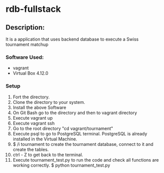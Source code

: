 rdb-fullstack
=============

## Description:

It is a application that uses backend database to execute a Swiss tournament matchup

### Software Used:
* vagrant
* Virtual Box 4.12.0

### Setup

1. Fort the directory.
2. Clone the directory to your system.
3. Install the above Software
4. On Git Bash go to the directory and then to vagrant directory
5. Execute vagrant up
6. Execute vagrant ssh
7. Go to the root directory "cd vagrant/tournament"
8. Execute psql to go to PostgreSQL terminal.
  PostgreSQL is already installed in the Virtual Machine.
9. $ /i tournament to create the tournament database, connect to it and create the tables.
10. ctrl - Z to get back to the terminal.
11. Execute tournament_test.py to run the code and check all functions
are working correctly.
$ python tournament_test.py
